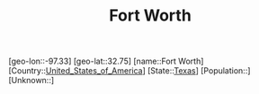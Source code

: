 ﻿---
title: "Fort Worth"
location: [32.75,-97.33]
type: City
tags:
- geo/City


SpocWebEntityId: 30220
isDeleted: false
confidential: public

---
[geo-lon::-97.33]
[geo-lat::32.75]
[name::Fort Worth]
[Country::[United_States_of_America](North-America/United_States_of_America.md)]
[State::[Texas](North-America/United_States_of_America/Texas.md)]
[Population::]
[Unknown::]

